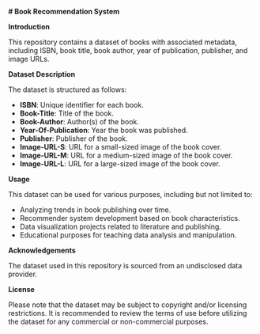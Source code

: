 **# Book Recommendation System**

**Introduction**

This repository contains a dataset of books with associated metadata, including ISBN, book title, book author, year of publication, publisher, and image URLs.

**Dataset Description**

The dataset is structured as follows:

- **ISBN**: Unique identifier for each book.
- **Book-Title**: Title of the book.
- **Book-Author**: Author(s) of the book.
- **Year-Of-Publication**: Year the book was published.
- **Publisher**: Publisher of the book.
- **Image-URL-S**: URL for a small-sized image of the book cover.
- **Image-URL-M**: URL for a medium-sized image of the book cover.
- **Image-URL-L**: URL for a large-sized image of the book cover.

**Usage**

This dataset can be used for various purposes, including but not limited to:

- Analyzing trends in book publishing over time.
- Recommender system development based on book characteristics.
- Data visualization projects related to literature and publishing.
- Educational purposes for teaching data analysis and manipulation.

**Acknowledgements**

The dataset used in this repository is sourced from an undisclosed data provider.

**License**

Please note that the dataset may be subject to copyright and/or licensing restrictions. It is recommended to review the terms of use before utilizing the dataset for any commercial or non-commercial purposes.
